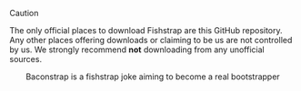 > [!CAUTION]
> The only official places to download Fishstrap are this GitHub repository. Any other places offering downloads or claiming to be us are not controlled by us. We strongly recommend **not** downloading from any unofficial sources.

</p>

<div align="center">

Baconstrap is a fishstrap joke aiming to become a real bootstrapper


